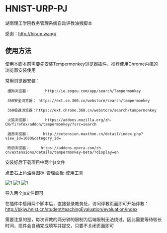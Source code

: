 # HNIST-URP-PJ
湖南理工学院教务管理系统自动评教油猴脚本

感谢：http://hiram.wang/

使用方法
-----------

使用本脚本前需要先安装Tempermonkey浏览器插件，推荐使用Chrome内核的浏览器安装使用

常用浏览器安装：

     搜狗浏览器：       http://ie.sogou.com/app/search/Tampermonkey
     
     360安全浏览器： https://ext.se.360.cn/webstore/search/tampermonkey
     
     360极速浏览器：https://ext.chrome.360.cn/webstore/search/tampermonkey
     
     火狐浏览器：       https://addons.mozilla.org/zh-CN/firefox/addon/tampermonkey/?src=search
     
     遨游浏览器：      http://extension.maxthon.cn/detail/index.php?view_id=1680&category_id=
     
     欧朋浏览器：     https://addons.opera.com/zh-cn/extensions/details/tampermonkey-beta/?display=en

安装好后下载项目中两个js文件

点击右上角油猴图标-管理面板-使用工具

![1](https://github.com/ScoutTeemo/HNIST-URP-PJ/blob/master/pic/20190530231011.png)
![1](https://github.com/ScoutTeemo/HNIST-URP-PJ/blob/master/pic/20190530231026.png)
![1](https://github.com/ScoutTeemo/HNIST-URP-PJ/blob/master/pic/20190530231033.png)

导入两个js文件即可

在插件中启用两个脚本后，直接登录教务处，访问评教页面即可开始评教：http://bkjw.hnist.cn/student/teachingEvaluation/evaluation/index

需要注意的是，每次评教的两分钟的限制为后端限制无法绕过，因此需要等待较长时间，插件会自动完成填写并提交，只要不关闭页面即可

